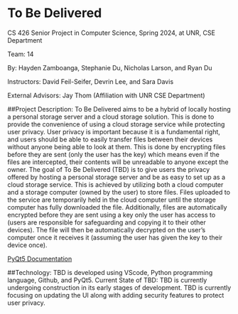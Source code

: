 # To Be Delivered
CS 426 Senior Project in Computer Science, Spring 2024, at UNR, CSE Department

Team: 14

By: Hayden Zamboanga, Stephanie Du, Nicholas Larson, and Ryan Du

Instructors: David Feil-Seifer, Devrin Lee, and Sara Davis

External Advisors: Jay Thom (Affiliation with UNR CSE Department)

##Project Description:
To Be Delivered aims to be a hybrid of locally hosting a personal storage server and a cloud storage solution. This is done to provide the convenience of using a cloud storage service while protecting user privacy. User privacy is important because it is a fundamental right, and users should be able to easily transfer files between their devices without anyone being able to look at them. This is done by encrypting files before they are sent (only the user has the key) which means even if the files are intercepted, their contents will be unreadable to anyone except the owner. The goal of To Be Delivered (TBD) is to give users the privacy offered by hosting a personal storage server and be as easy to set up as a cloud storage service. This is achieved by utilizing both a cloud computer and a storage computer (owned by the user) to store files. Files uploaded to the service are temporarily held in the cloud computer until the storage computer has fully downloaded the file. Additionally, files are automatically encrypted before they are sent using a key only the user has access to (users are responsible for safeguarding and copying it to their other devices). The file will then be automatically decrypted on the user’s computer once it receives it (assuming the user has given the key to their device once).

[PyQt5 Documentation]([https://www.google.com](https://pypi.org/project/PyQt5/#:~:text=PyQt5%205.15.10&text=Qt%20is%20set%20of%20cross,well%20as%20traditional%20UI%20development.)https://pypi.org/project/PyQt5/#:~:text=PyQt5%205.15.10&text=Qt%20is%20set%20of%20cross,well%20as%20traditional%20UI%20development.)

##Technology:
TBD is developed using VScode, Python programming language, Github, and PyQt5.
Current State of TBD: TBD is currently undergoing construction in its early stages of development. TBD is currently focusing on updating the UI along with adding security features to protect user privacy.
